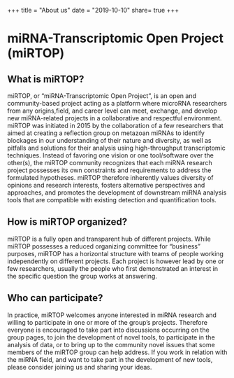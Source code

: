 +++
title = "About us"
date = "2019-10-10"
share= true
+++

# miRNA-Transcriptomic Open Project (miRTOP)

## What is miRTOP?

miRTOP, or “miRNA-Transcriptomic Open Project”, is an open and community-based project acting as a platform where microRNA researchers from any origins,field, and career level can meet, exchange, and develop new miRNA-related projects in a collaborative and respectful environment. miRTOP was initiated in 2015 by the collaboration of a few researchers that aimed at creating a reflection group on metazoan miRNAs to identify blockages in our understanding of their nature and diversity, as well as pitfalls and solutions for their analysis using high-throughput transcriptomic techniques. Instead of favoring one vision or one tool/software over the other(s), the miRTOP community recognizes that each miRNA research project possesses its own constraints and requirements to address the formulated hypotheses. miRTOP therefore inherently values diversity of opinions and research interests, fosters alternative perspectives and approaches, and promotes the development of downstream miRNA analysis tools that are compatible with existing detection and quantification tools.

## How is miRTOP organized?

miRTOP is a fully open and transparent hub of different projects. While miRTOP possesses a reduced organizing committee for “business” purposes, miRTOP has a horizontal structure with teams of people working independently on different projects. Each project is however lead by one or few researchers, usually the people who first demonstrated an interest in the specific question the group works at answering. 

## Who can participate?

In practice, miRTOP welcomes anyone interested in miRNA research and willing to participate in one or more of the group’s projects. Therefore everyone is encouraged to take part into discussions occurring on the group pages, to join the development of novel tools, to participate in the analysis of data, or to bring up to the community novel issues that some members of the miRTOP group can help address.  If you work in relation with the miRNA field, and want to take part in the development of new tools, please consider joining us and sharing your ideas.
